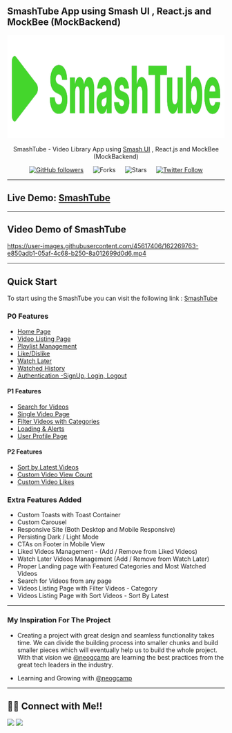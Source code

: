 ## SmashTube App using Smash UI , React.js and MockBee (MockBackend)

<div align="center">

<img alt="badminton" src="/public/logo192.png" width="1048px" height="238px" />

SmashTube - Video Library App using [Smash UI](https://smashui.netlify.app/) , React.js and MockBee (MockBackend)

[![GitHub followers](https://img.shields.io/github/followers/manojsarna?style=social)](https://github.com/manojsarna)
&emsp;
![Forks](https://img.shields.io/github/forks/manojsarna/manoj-smash-cart-ecommerce)
&emsp;
![Stars](https://img.shields.io/github/stars/manojsarna/manoj-smash-cart-ecommerce)
&emsp;
[![Twitter Follow](https://img.shields.io/twitter/follow/manojsarnacom?style=social)](https://twitter.com/manojsarnacom)

</div>

---

## Live Demo: [SmashTube](https://smashtube.netlify.app/)

---

## Video Demo of SmashTube

https://user-images.githubusercontent.com/45617406/162269763-e850adb1-05af-4c68-b250-8a012699d0d6.mp4

---

## Quick Start

To start using the SmashTube you can visit the following link : [SmashTube](https://smashtube.netlify.app/)

### P0 Features

- [Home Page](https://smashtube.netlify.app/)
- [Video Listing Page](https://smashtube.netlify.app/)
- [Playlist Management](https://smashtube.netlify.app/)
- [Like/Dislike](https://smashtube.netlify.app/)
- [Watch Later](https://smashtube.netlify.app/)
- [Watched History](https://smashtube.netlify.app/)
- [Authentication -SignUp, Login, Logout](https://smashtube.netlify.app/)

#### P1 Features

- [Search for Videos](https://smashtube.netlify.app/)
- [Single Video Page](https://smashtube.netlify.app/)
- [Filter Videos with Categories](https://smashtube.netlify.app/)
- [Loading & Alerts](https://smashtube.netlify.app/)
- [User Profile Page](https://smashtube.netlify.app/)

#### P2 Features

- [Sort by Latest Videos](https://smashtube.netlify.app/)
- [Custom Video View Count](https://smashtube.netlify.app/)
- [Custom Video Likes](https://smashtube.netlify.app/)

### Extra Features Added

- Custom Toasts with Toast Container
- Custom Carousel
- Responsive Site (Both Desktop and Mobile Responsive)
- Persisting Dark / Light Mode
- CTAs on Footer in Mobile View
- Liked Videos Management - (Add / Remove from Liked Videos)
- Watch Later Videos Management (Add / Remove from Watch Later)
- Proper Landing page with Featured Categories and Most Watched Videos
- Search for Videos from any page
- Videos Listing Page with Filter Videos - Category
- Videos Listing Page with Sort Videos - Sort By Latest

---

### My Inspiration For The Project

- Creating a project with great design and seamless functionality takes time. We can divide the building process into smaller chunks and build smaller pieces which will eventually help us to build the whole project. With that vision we [@neogcamp](https://twitter.com/neogcamp) are learning the best practices from the great tech leaders in the industry.

- Learning and Growing with [@neogcamp](https://twitter.com/neogcamp)

---

## 👨‍💻 Connect with Me!!

<a href="https://twitter.com/manojsarnacom"><img src="https://img.shields.io/badge/Twitter-1DA1F2?style=for-the-badge&logo=twitter&logoColor=white"/></a>
<a href="https://www.linkedin.com/in/manojsarna/"><img src="https://img.shields.io/badge/LinkedIn-0077B5?style=for-the-badge&logo=linkedin&logoColor=white"/></a>
